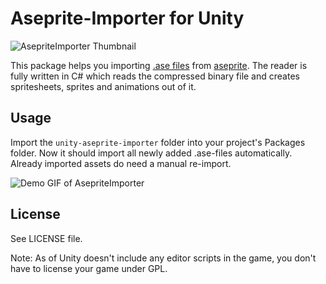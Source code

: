 # Aseprite-Importer for Unity
![AsepriteImporter Thumbnail](https://drive.google.com/file/d/1fJE6YXXCtvQb6WYlIyJ3mW5Uaq-NTfq2/preview)

This package helps you importing [.ase files](https://github.com/aseprite/aseprite/blob/master/docs/ase-file-specs.md) from [aseprite](https://www.aseprite.org/). The reader is fully written in C# which reads the compressed binary file and creates spritesheets, sprites and animations out of it.

## Usage
Import the ```unity-aseprite-importer``` folder into your project's Packages folder. Now it should import all newly added .ase-files automatically. Already imported assets do need a manual re-import.

![Demo GIF of AsepriteImporter](https://drive.google.com/file/d/1jtetmzP0tn4ziYrf7nHXtA8kGBCc-QzK/preview)

## License

See LICENSE file.

Note: As of Unity doesn't include any editor scripts in the game, you don't have to license your game under GPL.
